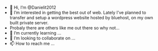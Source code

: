 - 👋 Hi, I’m @Danielit2012
- 👀 I’m interested in getting the best out of web. Lately I've planned to transfer and setup a wordpress website hosted by bluehost, on my own built private server.
- Probaly there are others like me out there so why not...
- 🌱 I’m currently learning ...
- 💞️ I’m looking to collaborate on ...
- 📫 How to reach me ...

<!---
Danielit2012/Danielit2012 is a ✨ special ✨ repository because its `README.md` (this file) appears on your GitHub profile.
You can click the Preview link to take a look at your changes.
--->
